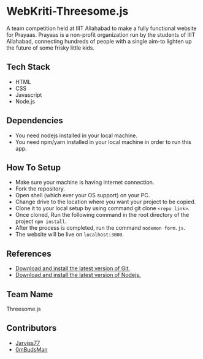 # WebKriti-Threesome.js

A team competition held at IIIT Allahabad to make a fully functional website for Prayaas. Prayaas is a non-profit organization run by the students of IIIT Allahabad, connecting hundreds of people with a single aim-to lighten up the future of some frisky little kids. 

## Tech Stack
* HTML
* CSS
* Javascript
* Node.js

## Dependencies
* You need nodejs installed in your local machine.
* You need npm/yarn installed in your local machine in order to run this app.

## How To Setup 
* Make sure your machine is having internet connection.
* Fork the repository.
* Open shell (which ever your OS support) on your PC.
* Change drive to the location where you want your project to be copied.
* Clone it to your local setup by using command git clone ```<repo link>```.
* Once cloned, Run the following command in the root directory of the project ```npm install```.
* After the process is completed, run the command ```nodemon form.js```.
* The website will be live on ```localhost:3000```.

## References
- [Download and install the latest version of Git.](https://git-scm.com/downloads)
- [Download and install the latest version of Nodejs.](https://nodejs.org/en)

## Team Name
Threesome.js

## Contributors
* [Jarviss77](https://github.com/Jarviss77)
* [0mBudsMan](https://github.com/0mBudsMan)
